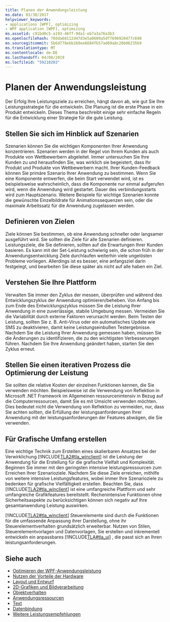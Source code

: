 ```yaml
---
title: Planen der Anwendungsleistung
ms.date: 03/30/2017
helpviewer_keywords:
- applications [WPF], optimizing
- WPF application [WPF], optimizing
ms.assetid: c91bd0c5-a193-46ff-9da1-eb7a3a76a3b3
ms.openlocfilehash: 70dda68112d47d3e5a0609a5df7696920477c698
ms.sourcegitcommit: 5b6d778ebb269ee6684fb57ad69a8c28b06235b9
ms.translationtype: MT
ms.contentlocale: de-DE
ms.lasthandoff: 04/08/2019
ms.locfileid: "59210203"
---
```

# <a name="planning-for-application-performance"></a>Planen der Anwendungsleistung
Der Erfolg Ihre Leistungsziele zu erreichen, hängt davon ab, wie gut Sie Ihre Leistungsstrategie für die entwickeln. Die Planung ist die erste Phase in ein Produkt entwickeln. Dieses Thema beschreibt einige sehr einfache Regeln für die Entwicklung einer Strategie für die gute Leistung.  
  
## <a name="think-in-terms-of-scenarios"></a>Stellen Sie sich im Hinblick auf Szenarien  
 Szenarien können Sie die wichtigen Komponenten Ihrer Anwendung konzentrieren. Szenarien werden in der Regel von Ihrem Kunden als auch Produkte von Wettbewerbern abgeleitet. Immer untersuchen Sie Ihre Kunden zu und herausfinden Sie, was wirklich sie begeistert, dass Ihr Produkt und Produkte von Wettbewerbern macht. Ihrer Kunden-Feedback können Sie primäre Szenario Ihrer Anwendung zu bestimmen. Wenn Sie eine Komponente entwerfen, die beim Start verwendet wird, ist es beispielsweise wahrscheinlich, dass die Komponente nur einmal aufgerufen wird, wenn die Anwendung wird gestartet. Dauer des verbindungsstarts wird zum Hauptszenario. Weitere Beispiele für wichtige Szenarien konnte die gewünschte Einzelbildrate für Animationssequenzen sein, oder die maximale Arbeitssatz für die Anwendung zugelassen werden.  
  
## <a name="define-goals"></a>Definieren von Zielen  
 Ziele können Sie bestimmen, ob eine Anwendung schneller oder langsamer ausgeführt wird. Sie sollten die Ziele für alle Szenarien definieren. Leistungsziele, die Sie definieren, sollten auf die Erwartungen Ihrer Kunden basieren. Es kann mit der Set-Leistung schwierig sein, die schon früh in der Anwendungsentwicklung Ziele durchlaufen weiterhin viele ungelösten Probleme vorliegen. Allerdings ist es besser, eine anfangsziel darin festgelegt, und bearbeiten Sie diese später als nicht auf alle haben ein Ziel.  
  
## <a name="understand-your-platform"></a>Verstehen Sie Ihre Plattform  
 Verwalten Sie immer den Zyklus der messen, überprüfen und während des Entwicklungszyklus der Anwendung optimieren/beheben. Von Anfang bis zum Ende des Entwicklungszyklus müssen Sie die Leistung Ihrer Anwendung in eine zuverlässige, stabile Umgebung messen. Vermeiden Sie die Variabilität durch externe Faktoren verursacht werden. Beim Testen der Leistung, sollten Sie z. B. Anti-Virus oder ein automatisches Update wie SMS zu deaktivieren, damit keine Leistungseinbußen Testergebnisse. Nachdem Sie die Leistung Ihrer Anwendung gemessen haben, müssen Sie die Änderungen zu identifizieren, die zu den wichtigsten Verbesserungen führen. Nachdem Sie Ihre Anwendung geändert haben, starten Sie den Zyklus erneut.  
  
## <a name="make-performance-tuning-an-iterative-process"></a>Stellen Sie einen iterativen Prozess die Optimierung der Leistung  
 Sie sollten die relative Kosten der einzelnen Funktionen kennen, die Sie verwenden möchten. Beispielsweise ist die Verwendung von Reflektion in Microsoft .NET Framework im Allgemeinen ressourcenintensiv in Bezug auf die Computerressourcen, damit Sie es mit Umsicht verwenden möchten. Dies bedeutet nicht die Verwendung von Reflektion zu vermeiden, nur, dass Sie achten sollten, die Erfüllung der leistungsanforderungen Ihrer Anwendung mit der leistungsanforderungen der Features abwägen, die Sie verwenden.  
  
## <a name="build-towards-graphical-richness"></a>Für Grafische Umfang erstellen  
 Eine wichtige Technik zum Erstellen eines skalierbaren Ansatzes bei der Verwirklichung [!INCLUDE[TLA2#tla_winclient](../../../../includes/tla2sharptla-winclient-md.md)] ist die Leistung der Anwendung für die Erstellung für die grafische Vielfalt und Komplexität. Beginnen Sie immer mit den geringsten intensive leistungsressourcen zum Erreichen Ihrer Szenarioziele. Nachdem Sie diese Ziele erreichen, mithilfe von weitere intensive Leistungsfeatures, wobei immer Ihre Szenarioziele zu bedenken für grafische Vielfältigkeit erstellen. Beachten Sie, dass [!INCLUDE[TLA2#tla_winclient](../../../../includes/tla2sharptla-winclient-md.md)] ist eine umfangreiche Plattform und sehr umfangreiche Grafikfeatures bereitstellt. Rechenintensive Funktionen ohne Sicherheitsaspekte zu berücksichtigen können sich negativ auf Ihre gesamtanwendung Leistung auswirken.  
  
 [!INCLUDE[TLA2#tla_winclient](../../../../includes/tla2sharptla-winclient-md.md)] Steuerelemente sind durch die Funktionen für die umfassende Anpassung ihrer Darstellung, ohne ihr Steuerelementverhalten grundsätzlich erweiterbar. Nutzen von Stilen, Steuerelementvorlagen und Datenvorlagen, Sie erstellen und inkrementell entwickeln ein anpassbares [!INCLUDE[TLA#tla_ui](../../../../includes/tlasharptla-ui-md.md)] , die passt sich an Ihren leistungsanforderungen.  
  
## <a name="see-also"></a>Siehe auch

- [Optimieren der WPF-Anwendungsleistung](optimizing-wpf-application-performance.md)
- [Nutzen der Vorteile der Hardware](optimizing-performance-taking-advantage-of-hardware.md)
- [Layout und Entwurf](optimizing-performance-layout-and-design.md)
- [2D-Grafiken und Bildverarbeitung](optimizing-performance-2d-graphics-and-imaging.md)
- [Objektverhalten](optimizing-performance-object-behavior.md)
- [Anwendungsressourcen](optimizing-performance-application-resources.md)
- [Text](optimizing-performance-text.md)
- [Datenbindung](optimizing-performance-data-binding.md)
- [Weitere Leistungsempfehlungen](optimizing-performance-other-recommendations.md)
